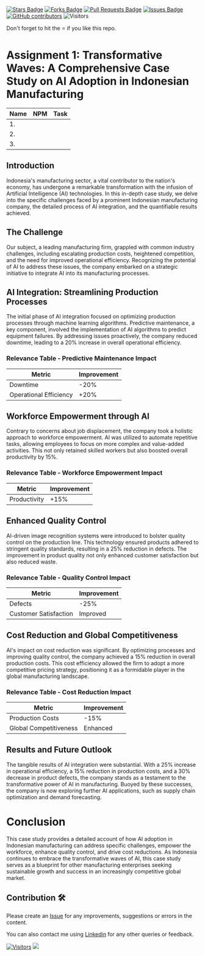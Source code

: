 <a href="https://github.com/drshahizan/AI-Innovation/stargazers"><img src="https://img.shields.io/github/stars/drshahizan/AI-Innovation" alt="Stars Badge"/></a>
<a href="https://github.com/drshahizan/AI-Innovation/network/members"><img src="https://img.shields.io/github/forks/drshahizan/AI-Innovation" alt="Forks Badge"/></a>
<a href="https://github.com/drshahizan/AI-Innovation/pulls"><img src="https://img.shields.io/github/issues-pr/drshahizan/AI-Innovation" alt="Pull Requests Badge"/></a>
<a href="https://github.com/drshahizan/AI-Innovation"><img src="https://img.shields.io/github/issues/drshahizan/AI-Innovation" alt="Issues Badge"/></a>
<a href="https://github.com/drshahizan/AI-Innovation/graphs/contributors"><img alt="GitHub contributors" src="https://img.shields.io/github/contributors/drshahizan/AI-Innovation?color=2b9348"></a>
![Visitors](https://api.visitorbadge.io/api/visitors?path=https%3A%2F%2Fgithub.com%2Fdrshahizan%2FAI-Innovation&labelColor=%23d9e3f0&countColor=%23697689&style=flat)

Don't forget to hit the :star: if you like this repo.

# Assignment 1: Transformative Waves: A Comprehensive Case Study on AI Adoption in Indonesian Manufacturing

| Name          | NPM  | Task            |
| ------------ | -------------- | --------------- |
| 1. |        |           |
| 2. |         |           |
| 3. |         |           |


## Introduction

Indonesia's manufacturing sector, a vital contributor to the nation's economy, has undergone a remarkable transformation with the infusion of Artificial Intelligence (AI) technologies. In this in-depth case study, we delve into the specific challenges faced by a prominent Indonesian manufacturing company, the detailed process of AI integration, and the quantifiable results achieved.

## The Challenge

Our subject, a leading manufacturing firm, grappled with common industry challenges, including escalating production costs, heightened competition, and the need for improved operational efficiency. Recognizing the potential of AI to address these issues, the company embarked on a strategic initiative to integrate AI into its manufacturing processes.

## AI Integration: Streamlining Production Processes

The initial phase of AI integration focused on optimizing production processes through machine learning algorithms. Predictive maintenance, a key component, involved the implementation of AI algorithms to predict equipment failures. By addressing issues proactively, the company reduced downtime, leading to a 20% increase in overall operational efficiency.

### Relevance Table - Predictive Maintenance Impact

| Metric                  | Improvement |
|-------------------------|-------------|
| Downtime                | -20%        |
| Operational Efficiency  | +20%        |

## Workforce Empowerment through AI

Contrary to concerns about job displacement, the company took a holistic approach to workforce empowerment. AI was utilized to automate repetitive tasks, allowing employees to focus on more complex and value-added activities. This not only retained skilled workers but also boosted overall productivity by 15%.

### Relevance Table - Workforce Empowerment Impact

| Metric         | Improvement |
|----------------|-------------|
| Productivity   | +15%        |

## Enhanced Quality Control

AI-driven image recognition systems were introduced to bolster quality control on the production line. This technology ensured products adhered to stringent quality standards, resulting in a 25% reduction in defects. The improvement in product quality not only enhanced customer satisfaction but also reduced waste.

### Relevance Table - Quality Control Impact

| Metric           | Improvement |
|------------------|-------------|
| Defects          | -25%        |
| Customer Satisfaction | Improved  |

## Cost Reduction and Global Competitiveness

AI's impact on cost reduction was significant. By optimizing processes and improving quality control, the company achieved a 15% reduction in overall production costs. This cost efficiency allowed the firm to adopt a more competitive pricing strategy, positioning it as a formidable player in the global manufacturing landscape.

### Relevance Table - Cost Reduction Impact

| Metric                | Improvement |
|-----------------------|-------------|
| Production Costs      | -15%        |
| Global Competitiveness | Enhanced    |

## Results and Future Outlook

The tangible results of AI integration were substantial. With a 25% increase in operational efficiency, a 15% reduction in production costs, and a 30% decrease in product defects, the company stands as a testament to the transformative power of AI in manufacturing. Buoyed by these successes, the company is now exploring further AI applications, such as supply chain optimization and demand forecasting.

# Conclusion

This case study provides a detailed account of how AI adoption in Indonesian manufacturing can address specific challenges, empower the workforce, enhance quality control, and drive cost reductions. As Indonesia continues to embrace the transformative waves of AI, this case study serves as a blueprint for other manufacturing enterprises seeking sustainable growth and success in an increasingly competitive global market.


## Contribution 🛠️
Please create an [Issue](https://github.com/drshahizan/AI-Innovation/issues) for any improvements, suggestions or errors in the content.

You can also contact me using [Linkedin](https://www.linkedin.com/in/drshahizan/) for any other queries or feedback.

[![Visitors](https://api.visitorbadge.io/api/visitors?path=https%3A%2F%2Fgithub.com%2Fdrshahizan&labelColor=%23697689&countColor=%23555555&style=plastic)](https://visitorbadge.io/status?path=https%3A%2F%2Fgithub.com%2Fdrshahizan)
![](https://hit.yhype.me/github/profile?user_id=81284918)



